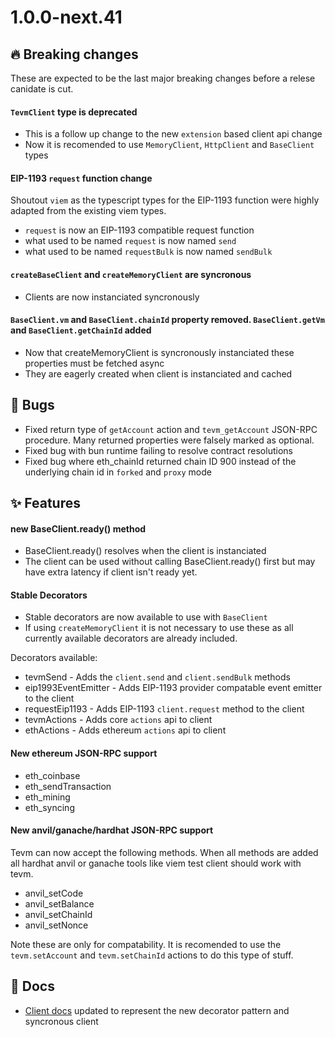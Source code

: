 # 1.0.0-next.41

## 🔥 Breaking changes

These are expected to be the last major breaking changes before a relese canidate is cut.

#### `TevmClient` type is deprecated

- This is a follow up change to the new `extension` based client api change
- Now it is recomended to use `MemoryClient`, `HttpClient` and `BaseClient` types

#### EIP-1193 `request` function change

Shoutout `viem` as the typescript types for the EIP-1193 function were highly adapted from the existing viem types.

- `request` is now an EIP-1193 compatible request function
- what used to be named `request` is now named `send`
- what used to be named `requestBulk` is now named `sendBulk`

#### `createBaseClient` and `createMemoryClient` are syncronous

- Clients are now instanciated syncronously

#### `BaseClient.vm` and `BaseClient.chainId` property removed. `BaseClient.getVm` and `BaseClient.getChainId` added

- Now that createMemoryClient is syncronously instanciated these properties must be fetched async
- They are eagerly created when client is instanciated and cached

## 🐛 Bugs

- Fixed return type of `getAccount` action and `tevm_getAccount` JSON-RPC procedure. Many returned properties were falsely marked as optional.
- Fixed bug with bun runtime failing to resolve contract resolutions
- Fixed bug where eth_chainId returned chain ID 900 instead of the underlying chain id in `forked` and `proxy` mode

## ✨ Features

#### new BaseClient.ready() method

- BaseClient.ready() resolves when the client is instanciated
- The client can be used without calling BaseClient.ready() first but may have extra latency if client isn't ready yet.

#### Stable Decorators

- Stable decorators are now available to use with `BaseClient`
- If using `createMemoryClient` it is not necessary to use these as all currently available decorators are already included.

Decorators available:

- tevmSend - Adds the `client.send` and `client.sendBulk` methods
- eip1993EventEmitter - Adds EIP-1193 provider compatable event emitter to the client
- requestEip1193 - Adds EIP-1193 `client.request` method to the client
- tevmActions - Adds core `actions` api to client
- ethActions - Adds ethereum `actions` api to client

#### New ethereum JSON-RPC support

- eth_coinbase
- eth_sendTransaction
- eth_mining
- eth_syncing

#### New anvil/ganache/hardhat JSON-RPC support

Tevm can now accept the following methods. When all methods are added all hardhat anvil or ganache tools like viem test client should work with tevm.

- anvil_setCode
- anvil_setBalance
- anvil_setChainId
- anvil_setNonce

Note these are only for compatability. It is recomended to use the `tevm.setAccount` and `tevm.setChainId` actions to do this type of stuff.

## 📜 Docs

- [Client docs](https://tevm.sh/learn/clients/) updated to represent the new decorator pattern and syncronous client
